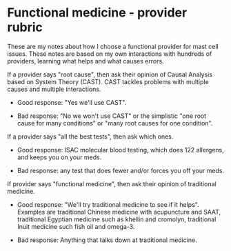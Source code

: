 <!--
source: gpt-3 + jph editing
tags: care-categories
-->

# Functional medicine - provider rubric

These are my notes about how I choose a functional provider for mast cell issues. These notes are based on my own interactions with hundreds of providers, learning what helps and what causes errors.

If a provider says "root cause", then ask their opinion of Causal Analysis based on System Theory (CAST). CAST tackles problems with multiple causes and multiple interactions.

* Good response: "Yes we'll use CAST".

* Bad response: "No we won't use CAST" or the simplistic "one root cause for many conditions" or "many root causes for one condition".

If a provider says "all the best tests", then ask which ones.

* Good response: ISAC molecular blood testing, which does 122 allergens, and keeps you on your meds.

* Bad response: any test that does fewer and/or forces you off your meds.

If provider says "functional medicine", then ask their opinion of traditional medicine.

* Good response: "We'll try traditional medicine to see if it helps". Examples are traditional Chinese medicine with acupuncture and SAAT, traditional Egyptian medicine such as khellin and cromolyn, traditional Inuit medicine such fish oil and omega-3.

* Bad response: Anything that talks down at traditional medicine.
